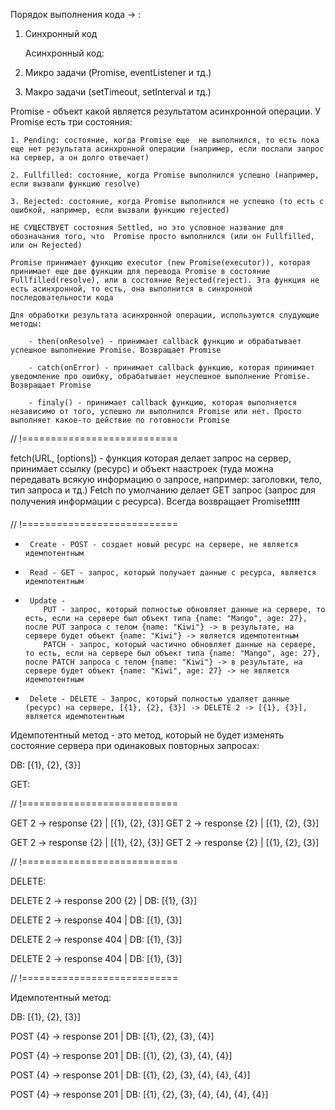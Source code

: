 Порядок выполнения кода -> :

1. Синхронный код

   Асинхронный код:

2. Микро задачи (Promise, eventListener и тд.)
3. Макро задачи (setTimeout, setInterval и тд.)

Promise - объект какой является результатом асинхронной операции. У Promise есть
три состояния:

    1. Pending: состояние, когда Promise еще  не выполнился, то есть пока еще нет результата асинхронной операции (например, если послали запрос на сервер, а он долго отвечает)

    2. Fullfilled: состояние, когда Promise выполнился успешно (например, если вызвали функцию resolve)

    3. Rejected: состояние, когда Promise выполнился не успешно (то есть с ошибкой, например, если вызвали функцию rejected)

    НЕ СУЩЕСТВУЕТ состояния Settled, но это условное название для обозначания того, что  Promise просто выполнился (или он Fullfilled, или он Rejected)

    Promise принимает функцию executor (new Promise(executor)), которая принимает еще две функции для перевода Promise в состояние Fullfilled(resolve), или в состояние Rejected(reject). Эта функция не есть асинхронной, то есть, она выполнится в синхронной последовательности кода

    Для обработки результата асинхронной операции, используются слудующие методы:

        - then(onResolve) - принимает callback функцию и обрабатывает успешное выполнение Promise. Возвращает Promise

        - catch(onError) - принимает callback функцию, которая принимает уведомление про ошибку, обрабатывает неуспешное выполнение Promise. Возвращает Promise

        - finaly() - принимает callback функцию, которая выполняется независимо от того, успешно ли выполнился Promise или нет. Просто выполняет какое-то действие по готовности Promise

// !===========================

fetch(URL, [options]) - функция которая делает запрос на сервер, принимает
ссылку (ресурс) и объект наастроек (туда можна передавать всякую информацию о
запросе, например: заголовки, тело, тип запроса и тд.) Fetch по умолчанию делает
GET запрос (запрос для получения информации с ресурса). Всегда возвращает
Promise❗❗❗❗❗

// !===========================

-      Create - POST - создает новый ресурс на сервере, не является идемпотентным
-      Read - GET - запрос, который получает данные с ресурса, является идемпотентным
-      Update -
          PUT - запрос, который полностью обновляет данные на сервере, то есть, если на сервере был объект типа {name: "Mango", age: 27}, после PUT запроса с телом {name: "Kiwi"} -> в результате, на сервере будет объект {name: "Kiwi"} -> является идемпотентным
          PATCH - запрос, который частично обновляет данные на сервере, то есть, если на сервере был объект типа {name: "Mango", age: 27}, после PATCH запроса с телом {name: "Kiwi"} -> в результате, на сервере будет объект {name: "Kiwi", age: 27} -> не является идемпотентным
-      Delete - DELETE - Запрос, который полностью удаляет данные (ресурс) на сервере, [{1}, {2}, {3}] -> DELETE 2 -> [{1}, {3}], является идемпотентным

Идемпотентный метод - это метод, который не будет изменять состояние сервера при
одинаковых повторных запросах:

DB: [{1}, {2}, {3}]

GET:

// !===========================

GET 2 -> response {2} | [{1}, {2}, {3}] GET 2 -> response {2} | [{1}, {2}, {3}]

GET 2 -> response {2} | [{1}, {2}, {3}] GET 2 -> response {2} | [{1}, {2}, {3}]

// !===========================

DELETE:

DELETE 2 -> response 200 {2} | DB: [{1}, {3}]

DELETE 2 -> response 404 | DB: [{1}, {3}]

DELETE 2 -> response 404 | DB: [{1}, {3}]

DELETE 2 -> response 404 | DB: [{1}, {3}]

// !===========================

Идемпотентный метод:

DB: [{1}, {2}, {3}]

POST {4} -> response 201 | DB: [{1}, {2}, {3}, {4}]

POST {4} -> response 201 | DB: [{1}, {2}, {3}, {4}, {4}]

POST {4} -> response 201 | DB: [{1}, {2}, {3}, {4}, {4}, {4}]

POST {4} -> response 201 | DB: [{1}, {2}, {3}, {4}, {4}, {4}, {4}]
